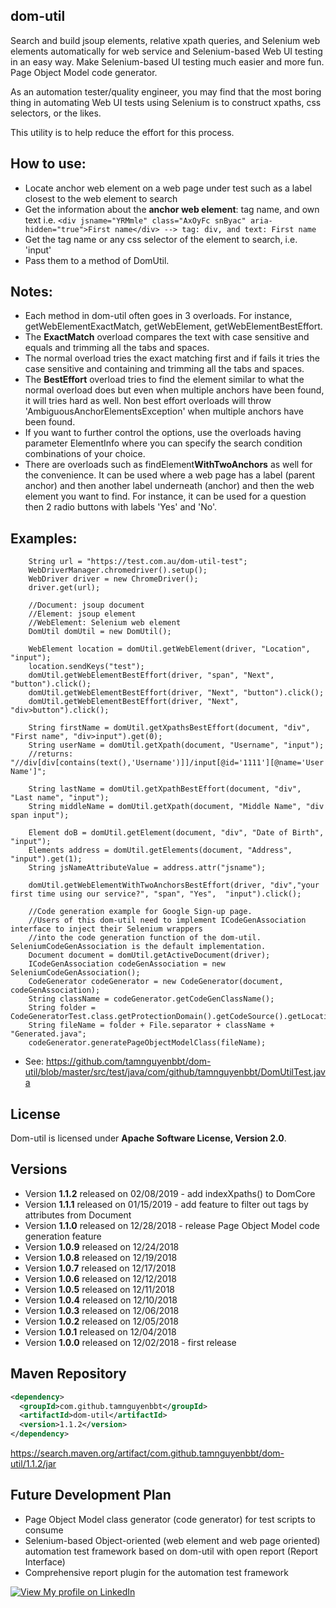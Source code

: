 ## dom-util
Search and build jsoup elements, relative xpath queries, and Selenium web elements automatically for web service and Selenium-based Web UI testing in an easy way.
Make Selenium-based UI testing much easier and more fun.
Page Object Model code generator.

As an automation tester/quality engineer, you may find that the most boring thing in automating Web UI tests using Selenium is to construct xpaths, css selectors, or the likes.

This utility is to help reduce the effort for this process.

## How to use:
 - Locate anchor web element on a web page under test such as a label closest to the web element to search
 - Get the information about the **anchor web element**: tag name, and own text
    i.e. ```<div jsname="YRMmle" class="AxOyFc snByac" aria-hidden="true">First name</div> --> tag: div, and text: First name```
 - Get the tag name or any css selector of the element to search, i.e. 'input'
 - Pass them to a method of DomUtil. 

## Notes: 
 * Each method in dom-util often goes in 3 overloads. For instance, getWebElementExactMatch, getWebElement, getWebElementBestEffort.
 * The **ExactMatch** overload compares the text with case sensitive and equals and trimming all the tabs and spaces.
 * The normal overload tries the exact matching first and if fails it tries the case sensitive and containing and trimming all the tabs and spaces.
 * The **BestEffort** overload tries to find the element similar to what the normal overload does but even when multiple anchors have been found, it will tries hard as well. Non best effort overloads will throw 'AmbiguousAnchorElementsException' when multiple anchors have been found.   
 * If you want to further control the options, use the overloads having parameter ElementInfo where you can specify the search condition combinations of your choice.
 * There are overloads such as findElement**WithTwoAnchors** as well for the convenience. It can be used where a web page has a label (parent anchor) and then another label underneath (anchor) and then the web element you want to find. For instance, it can be used for a question then 2 radio buttons with labels 'Yes' and 'No'.

## Examples:

        String url = "https://test.com.au/dom-util-test";
        WebDriverManager.chromedriver().setup();
        WebDriver driver = new ChromeDriver();
        driver.get(url);        

        //Document: jsoup document
        //Element: jsoup element
        //WebElement: Selenium web element
        DomUtil domUtil = new DomUtil();
        
        WebElement location = domUtil.getWebElement(driver, "Location", "input");
        location.sendKeys("test");      
        domUtil.getWebElementBestEffort(driver, "span", "Next", "button").click();
        domUtil.getWebElementBestEffort(driver, "Next", "button").click();
        domUtil.getWebElementBestEffort(driver, "Next", "div>button").click();
        
        String firstName = domUtil.getXpathsBestEffort(document, "div", "First name", "div>input").get(0);
        String userName = domUtil.getXpath(document, "Username", "input"); 
        //returns: "//div[div[contains(text(),'Username')]]/input[@id='1111'][@name='User Name']";
        
        String lastName = domUtil.getXpathBestEffort(document, "div", "Last name", "input");
        String middleName = domUtil.getXpath(document, "Middle Name", "div span input");
        
        Element doB = domUtil.getElement(document, "div", "Date of Birth", "input");
        Elements address = domUtil.getElements(document, "Address", "input").get(1);
        String jsNameAttributeValue = address.attr("jsname");
        
        domUtil.getWebElementWithTwoAnchorsBestEffort(driver, "div","your first time using our service?", "span", "Yes",  "input").click();

        //Code generation example for Google Sign-up page.
        //Users of this dom-util need to implement ICodeGenAssociation interface to inject their Selenium wrappers
        //into the code generation function of the dom-util. SeleniumCodeGenAssociation is the default implementation.
        Document document = domUtil.getActiveDocument(driver);
        ICodeGenAssociation codeGenAssociation = new SeleniumCodeGenAssociation();
        CodeGenerator codeGenerator = new CodeGenerator(document, codeGenAssociation);
        String className = codeGenerator.getCodeGenClassName();
        String folder = CodeGeneratorTest.class.getProtectionDomain().getCodeSource().getLocation().getPath();
        String fileName = folder + File.separator + className + "Generated.java";
        codeGenerator.generatePageObjectModelClass(fileName);

* See: https://github.com/tamnguyenbbt/dom-util/blob/master/src/test/java/com/github/tamnguyenbbt/DomUtilTest.java
        
## License
Dom-util is licensed under **Apache Software License, Version 2.0**.

## Versions
* Version **1.1.2** released on 02/08/2019 - add indexXpaths() to DomCore
* Version **1.1.1** released on 01/15/2019 - add feature to filter out tags by attributes from Document
* Version **1.1.0** released on 12/28/2018 - release Page Object Model code generation feature
* Version **1.0.9** released on 12/24/2018
* Version **1.0.8** released on 12/19/2018
* Version **1.0.7** released on 12/17/2018
* Version **1.0.6** released on 12/12/2018
* Version **1.0.5** released on 12/11/2018
* Version **1.0.4** released on 12/10/2018
* Version **1.0.3** released on 12/06/2018
* Version **1.0.2** released on 12/05/2018
* Version **1.0.1** released on 12/04/2018
* Version **1.0.0** released on 12/02/2018 - first release

## Maven Repository

```xml
<dependency>
  <groupId>com.github.tamnguyenbbt</groupId>
  <artifactId>dom-util</artifactId>
  <version>1.1.2</version>
</dependency>
```

https://search.maven.org/artifact/com.github.tamnguyenbbt/dom-util/1.1.2/jar

## Future Development Plan
- Page Object Model class generator (code generator) for test scripts to consume
- Selenium-based Object-oriented (web element and web page oriented) automation test framework based on dom-util with open report (Report Interface)
- Comprehensive report plugin for the automation test framework

[![View My profile on LinkedIn](https://static.licdn.com/scds/common/u/img/webpromo/btn_viewmy_160x33.png)](https://www.linkedin.com/in/tam-nguyen-a0792930/)
